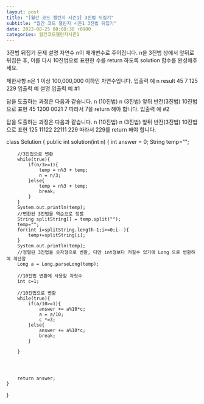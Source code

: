 ```yaml
---
layout: post
title: "[월간 코드 챌린지 시즌1] 3진법 뒤집기"
subtitle: "월간 코드 챌린지 시즌1 3진법 뒤집기"
date: 2022-08-25 08:08:38 +0900
categories: 월간코드챌린지시즌1
---
```

3진법 뒤집기
문제 설명
자연수 n이 매개변수로 주어집니다. n을 3진법 상에서 앞뒤로 뒤집은 후, 이를 다시 10진법으로 표현한 수를 return 하도록 solution 함수를 완성해주세요.

제한사항
n은 1 이상 100,000,000 이하인 자연수입니다.
입출력 예
n	result
45	7
125	229
입출력 예 설명
입출력 예 #1

답을 도출하는 과정은 다음과 같습니다.
n (10진법)	n (3진법)	앞뒤 반전(3진법)	10진법으로 표현
45	1200	0021	7
따라서 7을 return 해야 합니다.
입출력 예 #2

답을 도출하는 과정은 다음과 같습니다.
n (10진법)	n (3진법)	앞뒤 반전(3진법)	10진법으로 표현
125	11122	22111	229
따라서 229를 return 해야 합니다.




class Solution {
    public int solution(int n) {
        int answer = 0;
        String temp="";
        
        //3진법으로 변환
        while(true){
            if(n/3>=1){
                temp = n%3 + temp;
                n = n/3;
            }else{
                temp = n%3 + temp;
                break;
            }
        }
        System.out.println(temp);
        //변환된 3진법을 역순으로 정렬
        String splitString[] = temp.split("");
        temp="";
        for(int i=splitString.length-1;i>=0;i--){
            temp+=splitString[i];
        }
        System.out.println(temp);
        //정렬된 3진법을 숫자형으로 변환, 다만 int형보다 커질수 있기에 Long 으로 변환하여 계산함
        Long a = Long.parseLong(temp);

        //10진법 변환에 사용할 자릿수        
        int c=1;
        
        //10진법으로 변환
        while(true){
            if(a/10>=1){
                answer += a%10*c;
                a = a/10;
                c *=3;
            }else{
                answer += a%10*c;
                break;
            }
            
        }
        
        
        
        
        return answer;
    }
}
